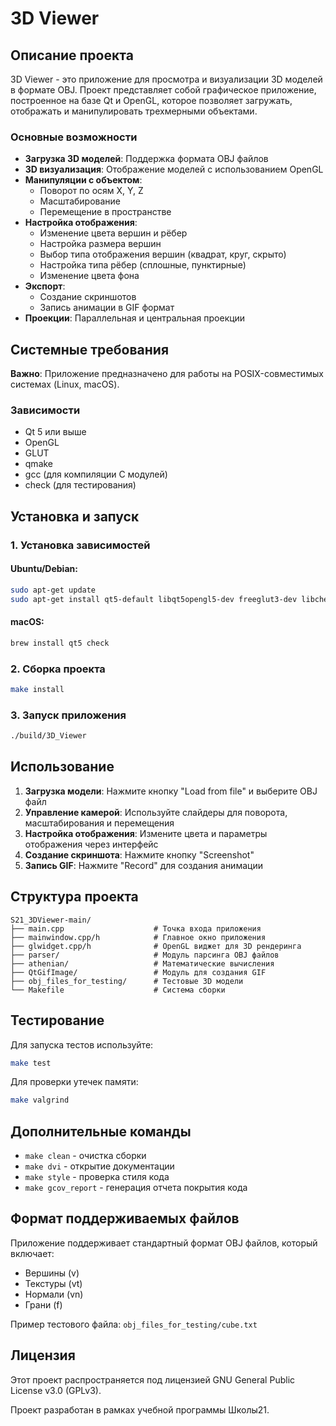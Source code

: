 # 3D Viewer

## Описание проекта

3D Viewer - это приложение для просмотра и визуализации 3D моделей в формате OBJ. Проект представляет собой графическое приложение, построенное на базе Qt и OpenGL, которое позволяет загружать, отображать и манипулировать трехмерными объектами.

### Основные возможности

- **Загрузка 3D моделей**: Поддержка формата OBJ файлов
- **3D визуализация**: Отображение моделей с использованием OpenGL
- **Манипуляции с объектом**:
  - Поворот по осям X, Y, Z
  - Масштабирование
  - Перемещение в пространстве
- **Настройка отображения**:
  - Изменение цвета вершин и рёбер
  - Настройка размера вершин
  - Выбор типа отображения вершин (квадрат, круг, скрыто)
  - Настройка типа рёбер (сплошные, пунктирные)
  - Изменение цвета фона
- **Экспорт**:
  - Создание скриншотов
  - Запись анимации в GIF формат
- **Проекции**: Параллельная и центральная проекции

## Системные требования

**Важно**: Приложение предназначено для работы на POSIX-совместимых системах (Linux, macOS).

### Зависимости

- Qt 5 или выше
- OpenGL
- GLUT
- qmake
- gcc (для компиляции C модулей)
- check (для тестирования)

## Установка и запуск

### 1. Установка зависимостей

#### Ubuntu/Debian:
```bash
sudo apt-get update
sudo apt-get install qt5-default libqt5opengl5-dev freeglut3-dev libcheck-dev
```

#### macOS:
```bash
brew install qt5 check
```

### 2. Сборка проекта
```bash
make install
```

### 3. Запуск приложения
```bash
./build/3D_Viewer
```

## Использование

1. **Загрузка модели**: Нажмите кнопку "Load from file" и выберите OBJ файл
2. **Управление камерой**: Используйте слайдеры для поворота, масштабирования и перемещения
3. **Настройка отображения**: Измените цвета и параметры отображения через интерфейс
4. **Создание скриншота**: Нажмите кнопку "Screenshot"
5. **Запись GIF**: Нажмите "Record" для создания анимации

## Структура проекта

```
S21_3DViewer-main/
├── main.cpp                    # Точка входа приложения
├── mainwindow.cpp/h            # Главное окно приложения
├── glwidget.cpp/h              # OpenGL виджет для 3D рендеринга
├── parser/                     # Модуль парсинга OBJ файлов
├── athenian/                   # Математические вычисления
├── QtGifImage/                 # Модуль для создания GIF
├── obj_files_for_testing/      # Тестовые 3D модели
└── Makefile                    # Система сборки
```

## Тестирование

Для запуска тестов используйте:
```bash
make test
```

Для проверки утечек памяти:
```bash
make valgrind
```

## Дополнительные команды

- `make clean` - очистка сборки
- `make dvi` - открытие документации
- `make style` - проверка стиля кода
- `make gcov_report` - генерация отчета покрытия кода

## Формат поддерживаемых файлов

Приложение поддерживает стандартный формат OBJ файлов, который включает:
- Вершины (v)
- Текстуры (vt)
- Нормали (vn)
- Грани (f)

Пример тестового файла: `obj_files_for_testing/cube.txt`

## Лицензия

Этот проект распространяется под лицензией GNU General Public License v3.0 (GPLv3).

Проект разработан в рамках учебной программы Школы21.
